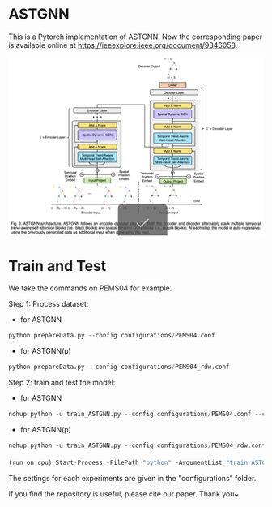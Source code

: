 # ASTGNN

This is a Pytorch implementation of ASTGNN. Now the corresponding paper is available online at https://ieeexplore.ieee.org/document/9346058.

![ASTGNN.png](ASTGNN.png)

# Train and Test

We take the commands on PEMS04 for example.

Step 1: Process dataset:

- for ASTGNN

```python
python prepareData.py --config configurations/PEMS04.conf
```

- for ASTGNN(p)

```python
python prepareData.py --config configurations/PEMS04_rdw.conf
```

Step 2: train and test the model:

- for ASTGNN

```python
nohup python -u train_ASTGNN.py --config configurations/PEMS04.conf --cuda=1 > pems04.out &
```

- for ASTGNN(p)

```python
nohup python -u train_ASTGNN.py --config configurations/PEMS04_rdw.conf --cuda=1 > pems04_rdw.out &

(run on cpu) Start-Process -FilePath "python" -ArgumentList "train_ASTGNN.py", "--config", "configurations/PEMS04_rdw.conf", "--cuda=cpu" -RedirectStandardOutput "pems04_rdw.out" -NoNewWindow

```

The settings for each experiments are given in the "configurations" folder.

If you find the repository is useful, please cite our paper. Thank you~
